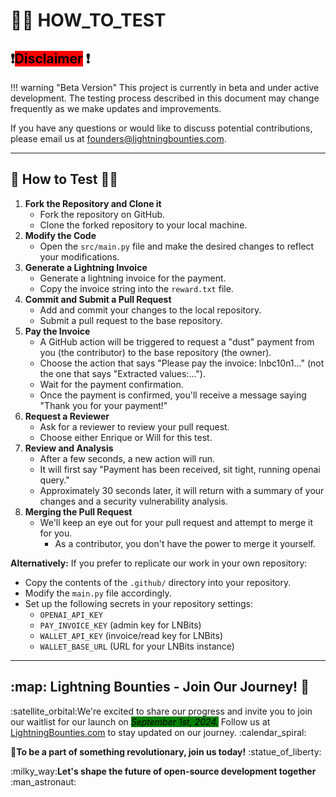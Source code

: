 # 👨‍💻 HOW\_TO\_TEST

## :exclamation:<mark style="background-color:red;">Disclaimer</mark> :exclamation:

!!! warning "Beta Version" This project is currently in beta and under active development. The testing process described in this document may change frequently as we make updates and improvements.

If you have any questions or would like to discuss potential contributions, please email us at  [founders@lightningbounties.com](mailto:founders@lightningbounties.com).

***

## 🧪 How to Test 👨‍🔬

1. **Fork the Repository and Clone it**
   * Fork the repository on GitHub.
   * Clone the forked repository to your local machine.
2. **Modify the Code**
   * Open the `src/main.py` file and make the desired changes to reflect your modifications.
3. **Generate a Lightning Invoice**
   * Generate a lightning invoice for the payment.
   * Copy the invoice string into the `reward.txt` file.
4. **Commit and Submit a Pull Request**
   * Add and commit your changes to the local repository.
   * Submit a pull request to the base repository.
5. **Pay the Invoice**
   * A GitHub action will be triggered to request a "dust" payment from you (the contributor) to the base repository (the owner).
   * Choose the action that says "Please pay the invoice: lnbc10n1..." (not the one that says "Extracted values:...").
   * Wait for the payment confirmation.
   * Once the payment is confirmed, you'll receive a message saying "Thank you for your payment!"
6. **Request a Reviewer**
   * Ask for a reviewer to review your pull request.
   * Choose either Enrique or Will for this test.
7. **Review and Analysis**
   * After a few seconds, a new action will run.
   * It will first say "Payment has been received, sit tight, running openai query."
   * Approximately 30 seconds later, it will return with a summary of your changes and a security vulnerability analysis.
8. **Merging the Pull Request**
   * We'll keep an eye out for your pull request and attempt to merge it for you.&#x20;
     * As a contributor, you don't have the power to merge it yourself.

**Alternatively:** If you prefer to replicate our work in your own repository:

* Copy the contents of the `.github/` directory into your repository.
* Modify the `main.py` file accordingly.
* Set up the following secrets in your repository settings:
  * `OPENAI_API_KEY`
  * `PAY_INVOICE_KEY` (admin key for LNBits)
  * `WALLET_API_KEY` (invoice/read key for LNBits)
  * `WALLET_BASE_URL` (URL for your LNBits instance)  &#x20;

***

## :map: Lightning Bounties - Join Our Journey! :compass:

:satellite\_orbital:We're excited to share our progress and invite you to join our waitlist for our launch on _<mark style="background-color:green;">September 1st, 2024.</mark>_ Follow us at [LightningBounties.com](https://lightningbounties.com) to stay updated on our journey. :calendar\_spiral:

:rocket:**To be a part of something revolutionary, join us today!** :statue\_of\_liberty:

:milky\_way:**Let's shape the future of open-source development together** :man\_astronaut:



